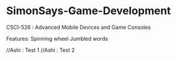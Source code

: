 # SimonSays-Game-Development
CSCI-526 : Advanced Mobile Devices and Game Consoles

Features:
Spinning wheel
Jumbled words

//Ashi  : Test 1 
//Ashi : Test 2